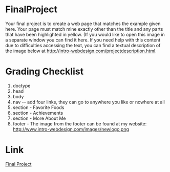 # FinalProject
Your final project is to create a web page that matches the example given here. Your page must match mine exactly other than the title and any parts that have been highlighted in yellow. (If you would like to open this image in a separate window you can find it here. If you need help with this content due to difficulties accessing the text, you can find a textual description of the image below at http://intro-webdesign.com/projectdescription.html.
# Grading Checklist
1. doctype
2. head
3. body
4. nav -- add four links, they can go to anywhere you like or nowhere at all
5. section - Favorite Foods
6. section - Achievements
7. section - More About Me
8. footer - The image from the footer can be found at my website: http://www.intro-webdesign.com/images/newlogo.png
# Link
<a href="" target="_blank">Final Project</a>
